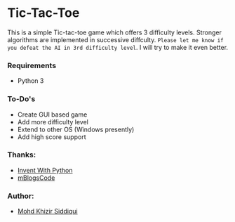 # Tic-Tac-Toe

This is a simple Tic-tac-toe game which offers 3 difficulty levels. Stronger algorithms are implemented in successive diffculty. 
`Please let me know if you defeat the AI in 3rd difficulty level`. I will try to make it even better.

### Requirements

 - Python 3

### To-Do's
 - Create GUI based game
 - Add more difficulty level
 - Extend to other OS (Windows presently)
 - Add high score support

### Thanks:
 - [Invent With Python][link1]
 - [mBlogsCode][link2]

### Author:
 - [Mohd Khizir Siddiqui][link3]

[link1]:https://inventwithpython.com/chapter10.html
[link2]:https://mblogscode.wordpress.com/2016/06/03/python-naughts-crossestic-tac-toe-coding-unbeatable-ai/
[link3]:https://www.github.com/khizirsiddiqui